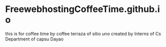 # FreewebhostingCoffeeTime.github.io
this is for coffee time by coffee terraza of sitio uno created by Interns of Cs Department of capsu Dayao
